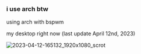 ### i use arch btw

using arch with bspwm 

my desktop right now (last update April 12nd, 2023)

![2023-04-12-165132_1920x1080_scrot](https://user-images.githubusercontent.com/106280544/231526414-89c78220-b924-4961-990b-0f89fd2377d5.png)
